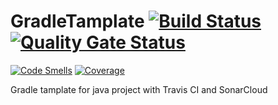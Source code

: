 # GradleTamplate [![Build Status](https://travis-ci.org/FNX-hub/GradleTamplate.svg?branch=main)](https://travis-ci.org/FNX-hub/GradleTamplate) [![Quality Gate Status](https://sonarcloud.io/api/project_badges/measure?project=FNX-hub_GradleTamplate&metric=alert_status)](https://sonarcloud.io/dashboard?id=FNX-hub_GradleTamplate)
[![Code Smells](https://sonarcloud.io/api/project_badges/measure?project=FNX-hub_GradleTamplate&metric=code_smells)](https://sonarcloud.io/dashboard?id=FNX-hub_GradleTamplate) [![Coverage](https://sonarcloud.io/api/project_badges/measure?project=FNX-hub_GradleTamplate&metric=coverage)](https://sonarcloud.io/dashboard?id=FNX-hub_GradleTamplate)

Gradle tamplate for java project with Travis CI and SonarCloud
